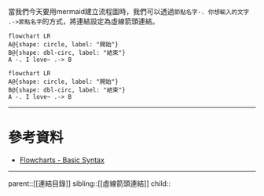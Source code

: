 當我們今天要用mermaid建立流程圖時，我們可以透過`節點名字-. 你想輸入的文字 .->節點名字`的方式，將連結設定為虛線箭頭連結。
```Mermaid
flowchart LR
A@{shape: circle, label: "開始"}
B@{shape: dbl-circ, label: "結束"}
A -. I love~ .-> B
```
```mermaid
flowchart LR
A@{shape: circle, label: "開始"}
B@{shape: dbl-circ, label: "結束"}
A -. I love~ .-> B
```
- - -
# 參考資料
- [Flowcharts - Basic Syntax](https://mermaid.js.org/syntax/flowchart.html)
- - -
parent::[[連結目錄]]
sibling::[[虛線箭頭連結]]
child::